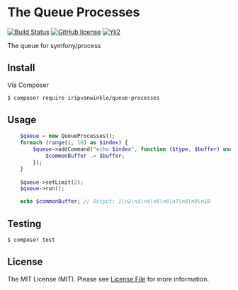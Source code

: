 # The Queue Processes
[![Build Status](https://img.shields.io/travis/iRipVanWinkle/queue-processes/master.svg?style=flat-square)](https://travis-ci.org/iRipVanWinkle/queue-processes) [![GitHub license](https://img.shields.io/badge/license-MIT-blue.svg?style=flat-square)](https://raw.githubusercontent.com/iRipVanWinkle/queue-processes/master/LICENSE) [![Yii2](https://img.shields.io/badge/Powered_by-Yii_Framework-green.svg?style=flat-square)](http://www.yiiframework.com/)

The queue for symfony/process

## Install

Via Composer

``` bash
$ composer require iripvanwinkle/queue-processes
```
## Usage

``` php
    $queue = new QueueProcesses();
    foreach (range(1, 10) as $index) {
        $queue->addCommand("echo $index", function ($type, $buffer) use (&$commonBuffer) {
            $commonBuffer .= $buffer;
        });
    }
    
    $queue->setLimit(2);
    $queue->run();

    echo $commonBuffer; // Output: 1\n2\n3\n4\n5\n6\n7\n8\n9\n10
```

## Testing

``` bash
$ composer test
```

## License

The MIT License (MIT). Please see [License File](LICENSE.md) for more information.
